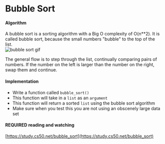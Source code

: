 # Bubble Sort

#### Algorithm

A bubble sort is a sorting algorithm with a Big O complexity of O(n**2). It is called bubble sort, because the small numbers "bubble" to the top of the list.  
![bubble sort gif](http://upload.wikimedia.org/wikipedia/commons/c/c8/Bubble-sort-example-300px.gif)

The general flow is to step through the list, continually comparing pairs of numbers. If the number on the left is larger than the number on the right, swap them and continue.

#### Implementation

* Write a function called `bubble_sort()`
* This function will take in a `list` as an `argument`
* This function will return a sorted `list` using the bubble sort algorithm
* Make sure when you test this you are not using an obscenely large data set

#### REQUIRED reading and watching
[https://study.cs50.net/bubble_sort](https://study.cs50.net/bubble_sort)